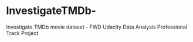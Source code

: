# InvestigateTMDb-
Investigate TMDb movie dataset - FWD Udacity Data Analysis Professional Track Project

